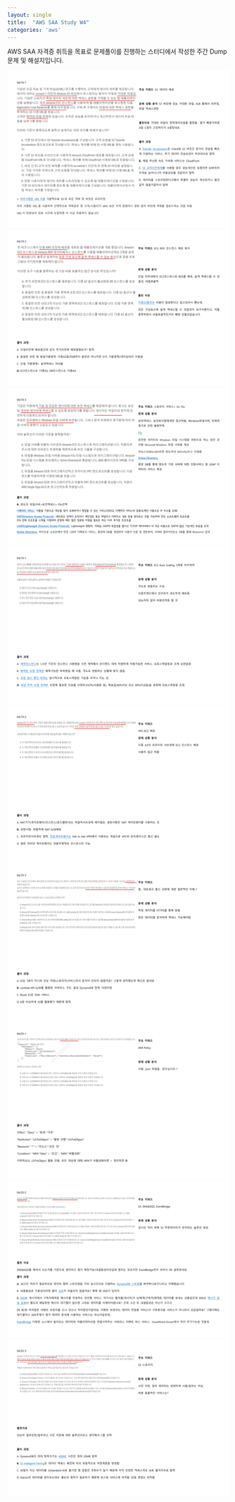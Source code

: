 ```yaml
---
layout: single
title:  "AWS SAA Study W4"
categories: 'aws'
---
```


AWS SAA 자격증 취득을 목표로 문제풀이를 진행하는 스터디에서 작성한
주간 Dump문제 및 해설지입니다.

![w4](/assets/aws/w41.png)
![w4](/assets/aws/w42.png)
![w4](/assets/aws/w43.png)
![w4](/assets/aws/w44.png)
![w4](/assets/aws/w45.png)
![w4](/assets/aws/w46.png)
![w4](/assets/aws/w47.png)
![w4](/assets/aws/w48.png)
![w4](/assets/aws/w49.png)
